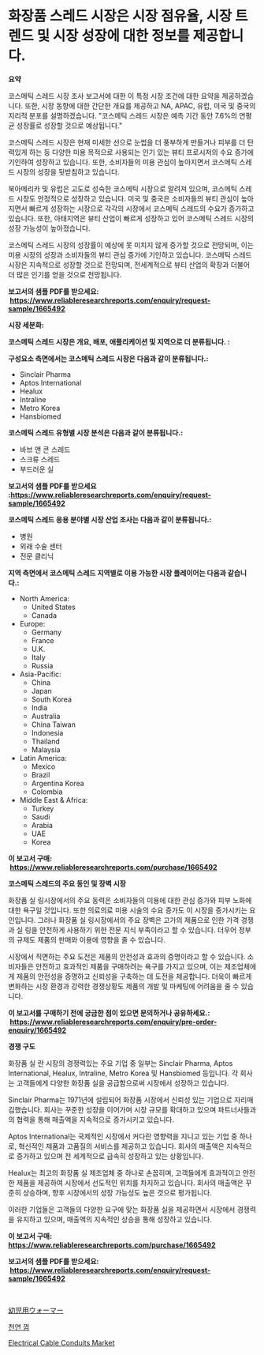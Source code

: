 <p><h1>화장품 스레드 시장은 시장 점유율, 시장 트렌드 및 시장 성장에 대한 정보를 제공합니다.</h1></p><p><strong>요약</strong></p>
<p><p>코스메틱 스레드 시장 조사 보고서에 대한 이 특정 시장 조건에 대한 요약을 제공하겠습니다. 또한, 시장 동향에 대한 간단한 개요를 제공하고 NA, APAC, 유럽, 미국 및 중국의 지리적 분포를 설명하겠습니다. "코스메틱 스레드 시장은 예측 기간 동안 7.6%의 연평균 성장률로 성장할 것으로 예상됩니다." </p><p>코스메틱 스레드 시장은 현재 미세한 선으로 눈썹을 더 풍부하게 만들거나 피부를 더 탄력있게 하는 등 다양한 미용 목적으로 사용되는 인기 있는 뷰티 프로시저의 수요 증가에 기인하여 성장하고 있습니다. 또한, 소비자들의 미용 관심이 높아지면서 코스메틱 스레드 시장의 성장을 뒷받침하고 있습니다. </p><p>북아메리카 및 유럽은 고도로 성숙한 코스메틱 시장으로 알려져 있으며, 코스메틱 스레드 시장도 안정적으로 성장하고 있습니다. 미국 및 중국은 소비자들의 뷰티 관심이 높아지면서 빠르게 성장하는 시장으로 각각의 시장에서 코스메틱 스레드의 수요가 증가하고 있습니다. 또한, 아태지역은 뷰티 산업이 빠르게 성장하고 있어 코스메틱 스레드 시장의 성장 가능성이 높아졌습니다.</p><p>코스메틱 스레드 시장의 성장률이 예상에 못 미치지 않게 증가할 것으로 전망되며, 이는 미용 시장의 성장과 소비자들의 뷰티 관심 증가에 기인하고 있습니다. 코스메틱 스레드 시장은 지속적으로 성장할 것으로 전망되며, 전세계적으로 뷰티 산업의 확장과 더불어 더 많은 인기를 얻을 것으로 전망됩니다.</p></p>
<p><strong>보고서의 샘플 PDF를 받으세요: &nbsp;<a href="https://www.reliableresearchreports.com/enquiry/request-sample/1665492">https://www.reliableresearchreports.com/enquiry/request-sample/1665492</a></strong></p>
<p><strong>시장 세분화:</strong></p>
<p><strong> 코스메틱 스레드 시장은 개요, 배포, 애플리케이션 및 지역으로 더 분류됩니다. :</strong></p>
<p><strong>구성요소 측면에서는 코스메틱 스레드 시장은 다음과 같이 분류됩니다.:</strong></p>
<p><ul><li>Sinclair Pharma</li><li>Aptos International</li><li>Healux</li><li>Intraline</li><li>Metro Korea</li><li>Hansbiomed</li></ul></p>
<p><strong> 코스메틱 스레드 유형별 시장 분석은 다음과 같이 분류됩니다.:</strong></p>
<p><ul><li>바브 앤 콘 스레드</li><li>스크류 스레드</li><li>부드러운 실</li></ul></p>
<p><strong>보고서의 샘플 PDF를 받으세요 :<a href="https://www.reliableresearchreports.com/enquiry/request-sample/1665492">https://www.reliableresearchreports.com/enquiry/request-sample/1665492</a></strong></p>
<p><strong> 코스메틱 스레드 응용 분야별 시장 산업 조사는 다음과 같이 분류됩니다.:</strong></p>
<p><ul><li>병원</li><li>외래 수술 센터</li><li>전문 클리닉</li></ul></p>
<p><strong>지역 측면에서 코스메틱 스레드 지역별로 이용 가능한 시장 플레이어는 다음과 같습니다.:</strong></p>
<p><ul>
    <li>
        North America:
        <ul>
            <li>United States</li>
            <li>Canada</li>
        </ul>
    </li>
    <li>
        Europe:
        <ul>
            <li>Germany</li>
            <li>France</li>
            <li>U.K.</li>
            <li>Italy</li>
            <li>Russia</li>
        </ul>
    </li>
    <li>
        Asia-Pacific:
        <ul>
            <li>China</li>
            <li>Japan</li>
            <li>South Korea</li>
            <li>India</li>
            <li>Australia</li>
            <li>China Taiwan</li>
            <li>Indonesia</li>
            <li>Thailand</li>
            <li>Malaysia</li>
        </ul>
    </li>
    <li>
        Latin America:
        <ul>
            <li>Mexico</li>
            <li>Brazil</li>
            <li>Argentina Korea</li>
            <li>Colombia</li>
        </ul>
    </li>
    <li>
        Middle East & Africa:
        <ul>
            <li>Turkey</li>
            <li>Saudi</li>
            <li>Arabia</li>
            <li>UAE</li>
            <li>Korea</li>
        </ul>
    </li>
    </ul></p>
<p><strong>이 보고서 구매: &nbsp;<a href="https://www.reliableresearchreports.com/purchase/1665492">https://www.reliableresearchreports.com/purchase/1665492</a></strong></p>
<p><strong>코스메틱 스레드의 주요 동인 및 장벽 시장</strong></p>
<p><p>화장품 실 링시장에서의 주요 동력은 소비자들의 미용에 대한 관심 증가와 피부 노화에 대한 욕구일 것입니다. 또한 의료의료 미용 시술의 수요 증가도 이 시장을 증가시키는 요인입니다. 그러나 화장품 실 링시장에서의 주요 장벽은 고가의 제품으로 인한 가격 경쟁과 실 링을 안전하게 사용하기 위한 전문 지식 부족이라고 할 수 있습니다. 더우어 정부의 규제도 제품의 판매와 이용에 영향을 줄 수 있습니다.</p><p>시장에서 직면하는 주요 도전은 제품의 안전성과 효과의 증명이라고 할 수 있습니다. 소비자들은 안전하고 효과적인 제품을 구매하려는 욕구를 가지고 있으며, 이는 제조업체에게 제품의 안전성을 증명하고 신뢰성을 구축하는 데 도전을 제공합니다. 더욱이 빠르게 변화하는 시장 환경과 강력한 경쟁상황도 제품의 개발 및 마케팅에 어려움을 줄 수 있습니다.</p></p>
<p><strong>이 보고서를 구매하기 전에 궁금한 점이 있으면 문의하거나 공유하세요.: &nbsp;<a href="https://www.reliableresearchreports.com/enquiry/pre-order-enquiry/1665492">https://www.reliableresearchreports.com/enquiry/pre-order-enquiry/1665492</a></strong></p>
<p><strong>경쟁 구도</strong></p>
<p><p>화장품 실 란 시장의 경쟁력있는 주요 기업 중 일부는 Sinclair Pharma, Aptos International, Healux, Intraline, Metro Korea 및 Hansbiomed 등입니다. 각 회사는 고객들에게 다양한 화장품 실을 공급함으로써 시장에서 성장하고 있습니다.</p><p>Sinclair Pharma는 1971년에 설립되어 화장품 시장에서 신뢰성 있는 기업으로 자리매김했습니다. 회사는 꾸준한 성장을 이어가며 시장 규모를 확대하고 있으며 파트너사들과의 협력을 통해 매출액을 지속적으로 증가시키고 있습니다.</p><p>Aptos International는 국제적인 시장에서 커다란 영향력을 지니고 있는 기업 중 하나로, 혁신적인 제품과 고품질의 서비스를 제공하고 있습니다. 회사의 매출액은 지속적으로 증가하고 있으며 전 세계적으로 급속히 성장하고 있는 상황입니다.</p><p>Healux는 최고의 화장품 실 제조업체 중 하나로 손꼽히며, 고객들에게 효과적이고 안전한 제품을 제공하여 시장에서 선도적인 위치를 차지하고 있습니다. 회사의 매출액은 꾸준히 상승하며, 향후 시장에서의 성장 가능성도 높은 것으로 평가됩니다.</p><p>이러한 기업들은 고객들의 다양한 요구에 맞는 화장품 실을 제공하면서 시장에서 경쟁력을 유지하고 있으며, 매출액의 지속적인 상승을 통해 성장하고 있습니다.</p></p>
<p><strong>이 보고서 구매: &nbsp; <a href="https://www.reliableresearchreports.com/purchase/1665492">https://www.reliableresearchreports.com/purchase/1665492</a></strong></p>
<p><strong>보고서의 샘플 PDF를 받으세요: &nbsp;<a href="https://www.reliableresearchreports.com/enquiry/request-sample/1665492">https://www.reliableresearchreports.com/enquiry/request-sample/1665492</a></strong><strong></strong></p>
<p>&nbsp;</p>
<p><p><a href="https://medium.com/@saigekulas/%E5%B9%BC%E5%85%90%E7%94%A8%E3%82%A6%E3%82%A9%E3%83%BC%E3%83%9E%E3%83%BC%E5%B8%82%E5%A0%B4%E3%83%AC%E3%83%9D%E3%83%BC%E3%83%88%E3%81%AB%E3%81%AF-%E3%81%93%E3%81%AE%E5%B8%82%E5%A0%B4%E3%81%AE%E6%9C%80%E6%96%B0%E3%83%88%E3%83%AC%E3%83%B3%E3%83%89%E3%82%84%E6%88%90%E9%95%B7%E6%A9%9F%E4%BC%9A%E3%81%8C%E6%98%8E%E3%82%89%E3%81%8B%E3%81%AB%E3%81%95%E3%82%8C%E3%81%A6%E3%81%84%E3%81%BE%E3%81%99-f592ce97cb7c">幼児用ウォーマー</a></p><p><a href="https://medium.com/@waynewood21/%EC%9E%90%EC%97%B0%EA%B3%A0%EB%AC%B4-%EC%8B%9C%EC%9E%A5-%ED%86%B5%EC%B0%B0-%EC%8B%9C%EC%9E%A5-%EB%8F%99%ED%96%A5-%EC%84%B1%EC%9E%A5-2024%EB%85%84%EB%B6%80%ED%84%B0-2031%EB%85%84%EA%B9%8C%EC%A7%80-%EC%98%88%EC%B8%A1-514b76626b66">천연 껌</a></p><p><a href="https://github.com/GroverBarry/Market-Research-Report-List-4/blob/main/electrical-cable-conduits-market.md">Electrical Cable Conduits Market</a></p></p>